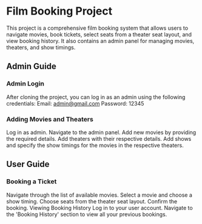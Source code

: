 # Film Booking Project
This project is a comprehensive film booking system that allows users to navigate movies, book tickets, select seats from a theater seat layout, and view booking history. It also contains an admin panel for managing movies, theaters, and show timings.

## Admin Guide
### Admin Login
After cloning the project, you can log in as an admin using the following credentials:
Email: admin@gmail.com
Password: 12345

### Adding Movies and Theaters
Log in as admin.
Navigate to the admin panel.
Add new movies by providing the required details.
Add theaters with their respective details.
Add shows and specify the show timings for the movies in the respective theaters.

## User Guide
### Booking a Ticket
Navigate through the list of available movies.
Select a movie and choose a show timing.
Choose seats from the theater seat layout.
Confirm the booking.
Viewing Booking History
Log in to your user account.
Navigate to the 'Booking History' section to view all your previous bookings.
